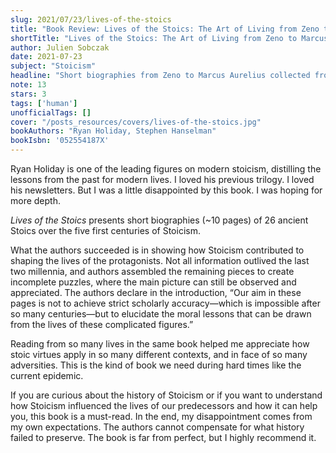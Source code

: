 ```yaml
---
slug: 2021/07/23/lives-of-the-stoics
title: "Book Review: Lives of the Stoics: The Art of Living from Zeno to Marcus Aurelius"
shortTitle: "Lives of the Stoics: The Art of Living from Zeno to Marcus Aurelius"
author: Julien Sobczak
date: 2021-07-23
subject: "Stoicism"
headline: "Short biographies from Zeno to Marcus Aurelius collected from remaining writings."
note: 13
stars: 3
tags: ['human']
unofficialTags: []
cover: "/posts_resources/covers/lives-of-the-stoics.jpg"
bookAuthors: "Ryan Holiday, Stephen Hanselman"
bookIsbn: '052554187X'
---
```




Ryan Holiday is one of the leading figures on modern stoicism, distilling the lessons from the past for modern lives. I loved his previous trilogy. I loved his newsletters. But I was a little disappointed by this book. I was hoping for more depth.

_Lives of the Stoics_ presents short biographies (~10 pages) of 26 ancient Stoics over the five first centuries of Stoicism.

What the authors succeeded is in showing how Stoicism contributed to shaping the lives of the protagonists. Not all information outlived the last two millennia, and authors assembled the remaining pieces to create incomplete puzzles, where the main picture can still be observed and appreciated. The authors declare in the introduction, “Our aim in these pages is not to achieve strict scholarly accuracy—which is impossible after so many centuries—but to elucidate the moral lessons that can be drawn from the lives of these complicated figures.”

Reading from so many lives in the same book helped me appreciate how stoic virtues apply in so many different contexts, and in face of so many adversities. This is the kind of book we need during hard times like the current epidemic.

If you are curious about the history of Stoicism or if you want to understand how Stoicism influenced the lives of our predecessors and how it can help you, this book is a must-read. In the end, my disappointment comes from my own expectations. The authors cannot compensate for what history failed to preserve. The book is far from perfect, but I highly recommend it.

